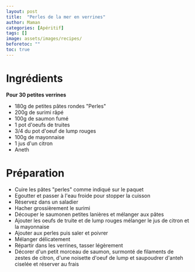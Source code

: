```yaml
---
layout: post
title:  "Perles de la mer en verrines"
author: Maman
categories: [Apéritif]
tags: []
image: assets/images/recipes/
beforetoc: ""
toc: true
---
```


# Ingrédients 
**Pour 30 petites verrines**
* 180g de petites pâtes rondes "Perles"
* 200g de surimi râpé
* 100g de saumon fumé
* 1 pot d'oeufs de truites
* 3/4 du pot d'oeuf de lump rouges
* 100g de mayonnaise
* 1 jus d'un citron
* Aneth 

# Préparation
* Cuire les pâtes "perles" comme indiqué sur le paquet
* Egoutter et passer à l'eau froide pour stopper la cuisson
* Réservez dans un saladier 
* Hacher grossièrement le surimi
* Découper le saumonen petites lanières et mélanger aux pâtes
* Ajouter les oeufs de truite et de lump rouges mélanger le jus de citron et la mayonnaise
* Ajouter aux perles puis saler et poivrer
* Mélanger délicatement
* Répartir dans les verrines, tasser légèrement
* Décorer d'un petit morceau de saumon, surmonté de filaments de zestes de citron, d'une noisette d'oeuf de lump et saupoudrer d'anteh ciselée et réserver au frais